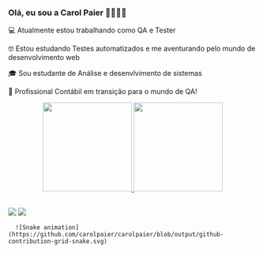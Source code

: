 ### Olá, eu sou a Carol Paier 👩🏾🖐🏾

💻 Atualmente estou trabalhando como QA e Tester

🤓 Estou estudando Testes automatizados e me aventurando pelo mundo de desenvolvimento web

🎓 Sou estudante de Análise e desenvlvimento de sistemas

📒 Profissional Contábil em transição para o mundo de QA!

<div align="center">
  <a href="https://github.com/carolpaier">
  <img height="180em" src="https://github-readme-stats.vercel.app/api?username=carolpaier&show_icons=true&theme=star&include_all_commits=true&count_private=true"/>
  <img height="180em" src="https://github-readme-stats.vercel.app/api/top-langs/?username=carolpaier&layout=compact&langs_count=7&theme=star"/>
</div>

 ##
  
  <div> 
<a href="https://instagram.com/carolpaier" target="_blank"><img src="https://img.shields.io/badge/-Instagram-%23E4405F?style=for-the-badge&logo=instagram&logoColor=white" target="_blank"></a>
<a href="https://www.linkedin.com/in/carolinepaier" target="_blank"><img src="https://img.shields.io/badge/-LinkedIn-%230077B5?style=for-the-badge&logo=linkedin&logoColor=white" target="_blank"></a> 
    
      ![Snake animation](https://github.com/carolpaier/carolpaier/blob/output/github-contribution-grid-snake.svg)
 
 
